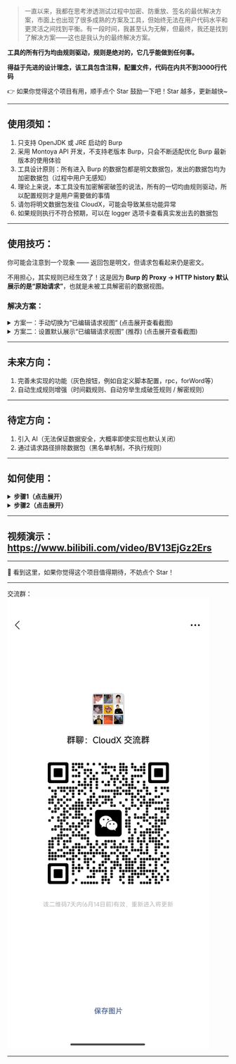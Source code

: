 > 一直以来，我都在思考渗透测试过程中加密、防重放、签名的最优解决方案，市面上也出现了很多成熟的方案及工具，但始终无法在用户代码水平和更灵活之间找到平衡。有一段时间，我甚至认为无解，但最终，我还是找到了解决方案——这也是我认为的最终解决方案。

**工具的所有行为均由规则驱动，规则是绝对的，它几乎能做到任何事。**

**得益于先进的设计理念，该工具包含注释，配置文件，代码在内共不到3000行代码**

👉 如果你觉得这个项目有用，顺手点个 Star 鼓励一下吧！Star 越多，更新越快~

---

## 使用须知：

1. 只支持 OpenJDK 或 JRE 启动的 Burp
2. 采用 Montoya API 开发，不支持老版本 Burp，只会不断适配优化 Burp 最新版本的使用体验
3. 工具设计原则：所有进入 Burp 的数据包都是明文数据包，发出的数据包均为加密数据包（过程中用户无感知）
4. 理论上来说，本工具没有加密解密破签的说法，所有的一切均由规则驱动，所以配置规则才是用户需要做的事情
5. 请勿将明文数据包发往 CloudX，可能会导致某些功能异常
6. 如果规则执行不符合预期，可以在 logger 选项卡查看真实发出去的数据包

---

## 使用技巧：

你可能会注意到一个现象 —— 返回包是明文，但请求包看起来仍是密文。

不用担心，其实规则已经生效了！这是因为 **Burp 的 Proxy → HTTP history 默认展示的是“原始请求”**，也就是未被工具解密前的数据视图。

### 解决方案：

<details><summary>方案一：手动切换为“已编辑请求视图” (点击展开查看截图)</summary>

![image](./images/447276611-0f4d54f9-9d5c-4897-9dbe-b29593aff445.png)

</details>

<details><summary>方案二：设置默认展示“已编辑请求视图” (推荐) (点击展开查看截图)</summary>

![image](./images/447278211-9e7fbbfa-6344-4096-9982-b85b397c12f8.png)

</details>

---

## 未来方向：

1. 完善未实现的功能（灰色按钮，例如自定义脚本配置，rpc，forWord等）
2. 自动生成规则增强（时间戳规则、自动穷举生成破签规则 / 解密规则）

---

## 待定方向：

1. 引入 AI（无法保证数据安全，大概率即使实现也默认关闭）
2. 通过请求路径排除数据包（黑名单机制，不执行规则）

---

## 如何使用：
<details>
<summary><strong>步骤1（点击展开）</strong></summary>

![image](./images/417664051-5f3a0453-f3c0-4ac2-a2a4-a56e66118d96.png)

</details>

<details>
<summary><strong>步骤2（点击展开）</strong></summary>

![FnGmEPRISjpE8nAUYFvrsr-FeU0A](./images/417638223-d980da24-3f01-4394-a496-6145ba5a2762.jpg)

</details>

---

## 视频演示：https://www.bilibili.com/video/BV13EjGz2Ers

---

🌟 看到这里，如果你觉得这个项目值得期待，不妨点个 Star！

---

交流群：
![FnGmEPRISjpE8nAUYFvrsr-FeU0A](./images/微信图片_20250607161845.jpg)

---
